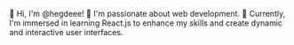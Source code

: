 👋 Hi, I'm @hegdeee!
👀 I'm passionate about web development.
🌱 Currently, I'm immersed in learning React.js to enhance my skills and create dynamic and interactive user interfaces.

<!---
hegdeee/hegdeee is a ✨ special ✨ repository because its `README.md` (this file) appears on your GitHub profile.
You can click the Preview link to take a look at your changes.
--->
